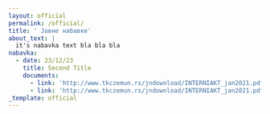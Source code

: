 ```yaml
---
layout: official
permalink: /official/
title: ' Jавнe набавке'
about_text: |
  it's nabavka text bla bla bla
nabavka:
  - date: 23/12/23
    title: Second Title
    documents:
      - link: 'http://www.tkczemun.rs/jndownload/INTERNIAKT_jan2021.pdf'
      - link: 'http://www.tkczemun.rs/jndownload/INTERNIAKT_jan2021.pdf'
_template: official
---
```


























